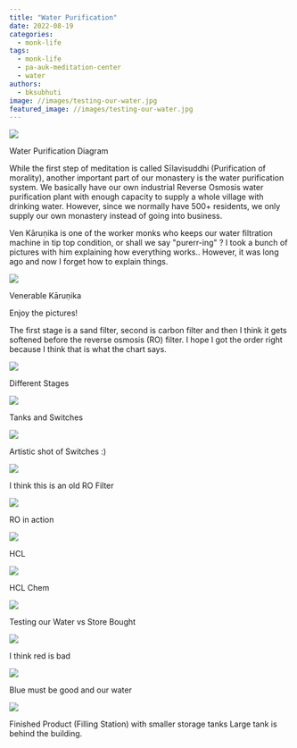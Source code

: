 ```yaml
---
title: "Water Purification"
date: 2022-08-19
categories: 
  - monk-life
tags: 
  - monk-life
  - pa-auk-meditation-center
  - water
authors: 
  - bksubhuti
image: //images/testing-our-water.jpg
featured_image: //images/testing-our-water.jpg
---
```


![](/images/waterdiagram-1024x681.jpg)

Water Purification Diagram

While the first step of meditation is called Sīlavisuddhi (Purification of morality), another important part of our monastery is the water purification system. We basically have our own industrial Reverse Osmosis water purification plant with enough capacity to supply a whole village with drinking water. However, since we normally have 500+ residents, we only supply our own monastery instead of going into business.

Ven Kāruṇika is one of the worker monks who keeps our water filtration machine in tip top condition, or shall we say "purerr-ing" ? I took a bunch of pictures with him explaining how everything works.. However, it was long ago and now I forget how to explain things.

![](/images/UKarunika.jpg)

Venerable Kāruṇika

Enjoy the pictures!

The first stage is a sand filter, second is carbon filter and then I think it gets softened before the reverse osmosis (RO) filter. I hope I got the order right because I think that is what the chart says.

![](/images/sandcarbonsoft.jpg)

Different Stages

![](/images/WaterLongView.jpg)

Tanks and Switches

![](/images/ThisSwitchOfforOn.jpg)

Artistic shot of Switches :)

![](/images/ROunplugged.jpg)

I think this is an old RO Filter

![](/images/RO-Filter.jpg)

RO in action

![](/images/HCL.jpg)

HCL

![](/images/ChemStoreHCL.jpg)

HCL Chem

![](/images/20200724_172201.jpg)

Testing our Water vs Store Bought

![](/images/Testing-another-companys-water.jpg)

I think red is bad

![](/images/testing-our-water.jpg)

Blue must be good and our water

![](/images/water-result.jpg)

Finished Product (Filling Station) with smaller storage tanks Large tank is behind the building.
